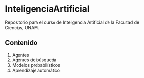 # InteligenciaArtificial
Repositorio para el curso de Inteligencia Artificial de la Facultad de Ciencias, UNAM.

## Contenido

1. Agentes
2. Agentes de búsqueda
3. Modelos probabilísticos
4. Aprendizaje automático
